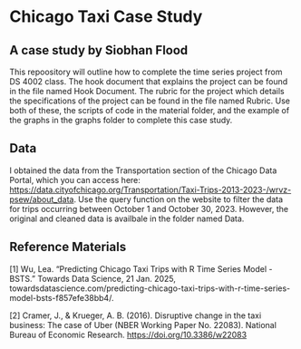 # Chicago Taxi Case Study

## A case study by Siobhan Flood

This repoository will outline how to complete the time series project from DS 4002 class. The hook document that explains the project can be found in the file named Hook Document. The rubric for the project which details the specifications of the project can be found in the file named Rubric. Use both of these, the scripts of code in the material folder, and the example of the graphs in the graphs folder to complete this case study. 

## Data

I obtained the data from the Transportation section of the Chicago Data Portal, which you can access here: https://data.cityofchicago.org/Transportation/Taxi-Trips-2013-2023-/wrvz-psew/about_data. Use the query function on the website to filter the data for trips occurring between October 1 and October 30, 2023. However, the original and cleaned data is availbale in the folder named Data. 

## Reference Materials

[1] Wu, Lea. “Predicting Chicago Taxi Trips with R Time Series Model - BSTS.” Towards Data Science, 21 Jan. 2025, towardsdatascience.com/predicting-chicago-taxi-trips-with-r-time-series-model-bsts-f857efe38bb4/. 

[2] Cramer, J., & Krueger, A. B. (2016). Disruptive change in the taxi business: The case of Uber (NBER Working Paper No. 22083). National Bureau of Economic Research. https://doi.org/10.3386/w22083

